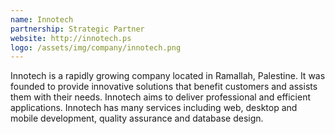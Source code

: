 ```yaml
---
name: Innotech
partnership: Strategic Partner
website: http://innotech.ps
logo: /assets/img/company/innotech.png
---
```

Innotech is a rapidly growing company located in Ramallah, Palestine. It was founded to provide innovative solutions that benefit customers and assists them with their needs. Innotech aims to deliver professional and efficient applications. Innotech has many services including web, desktop and mobile development, quality assurance and database design.